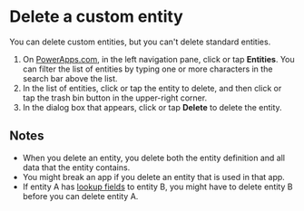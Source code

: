 <properties
	pageTitle="Delete a custom entity and clear data | Microsoft Common Data Service"
	description="Delete a custom entity from Common Data Service, and clear all data."
	services="powerapps"
	documentationCenter="na"
	authors="robinarh"
	manager="robinarh"
	editor=""
	tags=""/>

<tags
   ms.service="powerapps"
   ms.devlang="na"
   ms.topic="article"
   ms.tgt_pltfrm="na"
   ms.workload="na"
   ms.date="10/18/2016"
   ms.author="robinarh"/>

# Delete a custom entity
You can delete custom entities, but you can't delete standard entities.

1. On [PowerApps.com](https://web.powerapps.com), in the left navigation pane, click or tap **Entities**. You can filter the list of entities by typing one or more characters in the search bar above the list.
1. In the list of entities, click or tap the entity to delete, and then click or tap the trash bin button in the upper-right corner.
1. In the dialog box that appears, click or tap **Delete** to delete the entity.

## Notes
- When you delete an entity, you delete both the entity definition and all data that the entity contains.
- You might break an app if you delete an entity that is used in that app.
- If entity A has [lookup fields](data-platform-entity-lookup.md) to entity B, you might have to delete entity B before you can delete entity A.
